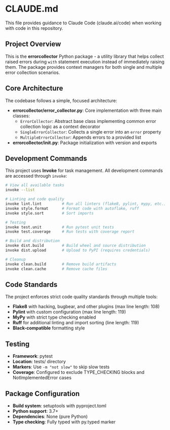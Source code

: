 # CLAUDE.md

This file provides guidance to Claude Code (claude.ai/code) when working with code in this repository.

## Project Overview

This is the **errorcollector** Python package - a utility library that helps collect raised errors during `with` statement execution instead of immediately raising them. The package provides context managers for both single and multiple error collection scenarios.

## Core Architecture

The codebase follows a simple, focused architecture:

- **errorcollector/error_collector.py**: Core implementation with three main classes:
  - `ErrorCollector`: Abstract base class implementing common error collection logic as a context decorator
  - `SingleErrorCollector`: Collects a single error into an `error` property
  - `MultipleErrorCollector`: Appends errors to a provided list
- **errorcollector/__init__.py**: Package initialization with version and exports

## Development Commands

This project uses **Invoke** for task management. All development commands are accessed through `invoke`:

```bash
# View all available tasks
invoke --list

# Linting and code quality
invoke lint.lint         # Run all linters (flake8, pylint, mypy, etc.)
invoke style.format      # Format code with autoflake, ruff
invoke style.sort        # Sort imports

# Testing
invoke test.unit         # Run pytest unit tests
invoke test.coverage     # Run tests with coverage report

# Build and distribution
invoke dist.build        # Build wheel and source distribution
invoke dist.upload       # Upload to PyPI (requires credentials)

# Cleanup
invoke clean.build       # Remove build artifacts
invoke clean.cache       # Remove cache files
```

## Code Standards

The project enforces strict code quality standards through multiple tools:
- **Flake8** with hacking, bugbear, and other plugins (max line length: 108)
- **Pylint** with custom configuration (max line length: 119)
- **MyPy** with strict type checking enabled
- **Ruff** for additional linting and import sorting (line length: 119)
- **Black-compatible** formatting style

## Testing

- **Framework**: pytest
- **Location**: tests/ directory
- **Markers**: Use `-m "not slow"` to skip slow tests
- **Coverage**: Configured to exclude TYPE_CHECKING blocks and NotImplementedError cases

## Package Configuration

- **Build system**: setuptools with pyproject.toml
- **Python support**: 3.7+
- **Dependencies**: None (pure Python)
- **Type checking**: Fully typed with py.typed marker